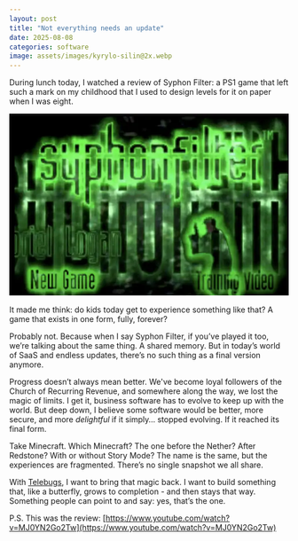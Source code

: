 ```yaml
---
layout: post
title: "Not everything needs an update"
date: 2025-08-08
categories: software
image: assets/images/kyrylo-silin@2x.webp
---
```


During lunch today, I watched a review of Syphon Filter: a PS1 game that left
such a mark on my childhood that I used to design levels for it on paper when I
was eight.

![Syphon Filter main menu](/assets/images/posts/not-everything-needs-an-update/01.webp)

It made me think: do kids today get to experience something like that? A game
that exists in one form, fully, forever?

Probably not. Because when I say Syphon Filter, if you’ve played it too, we’re
talking about the same thing. A shared memory. But in today’s world of SaaS and
endless updates, there’s no such thing as a final version anymore.

Progress doesn’t always mean better. We've become loyal followers of the Church
of Recurring Revenue, and somewhere along the way, we lost the magic of limits.
I get it, business software has to evolve to keep up with the world. But deep
down, I believe some software would be better, more secure, and more
_delightful_ if it simply… stopped evolving. If it reached its final form.

Take Minecraft. Which Minecraft? The one before the Nether? After Redstone? With
or without Story Mode? The name is the same, but the experiences are fragmented.
There’s no single snapshot we all share.

With [Telebugs](https://telebugs.com), I want to bring that magic back. I want
to build something that, like a butterfly, grows to completion - and then stays
that way. Something people can point to and say: yes, that’s the one.

P.S. This was the review: [https://www.youtube.com/watch?v=MJ0YN2Go2Tw](https://www.youtube.com/watch?v=MJ0YN2Go2Tw)

